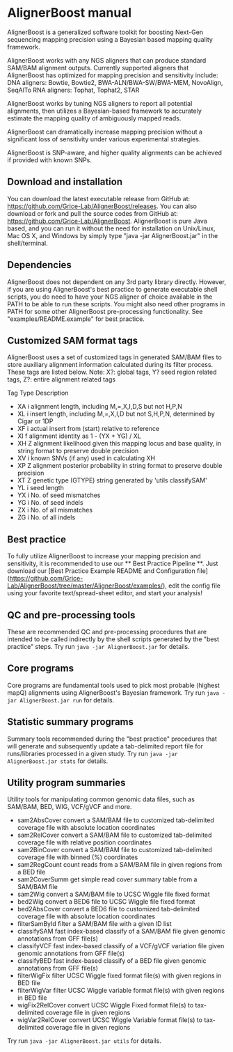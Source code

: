 AlignerBoost manual
===================

AlignerBoost is a generalized software toolkit for boosting Next-Gen sequencing
mapping precision using a Bayesian based mapping quality framework.

AlignerBoost works with any NGS aligners that can produce standard SAM/BAM alignment outputs.
Currently supported aligners that AlignerBoost has optimized for mapping precision and sensitivity include:
DNA aligners: Bowtie, Bowtie2, BWA-ALN/BWA-SW/BWA-MEM, NovoAlign, SeqAlTo
RNA aligners: Tophat, Tophat2, STAR 

AlignerBoost works by tuning NGS aligners to report all potential alignments,
then utilizes a Bayesian-based framework to accurately estimate the mapping quality
of ambiguously mapped reads.

AlignerBoost can dramatically increase mapping precision without a significant loss of
sensitivity under various experimental strategies.

AlignerBoost is SNP-aware, and higher quality alignments can be achieved if provided with known SNPs.

Download and installation
-------------------------
You can download the latest executable release from GitHub at: https://github.com/Grice-Lab/AlignerBoost/releases.
You can also download or fork and pull the source codes from GitHub at: https://github.com/Grice-Lab/AlignerBoost.
AlignerBoost is pure Java based, and you can run it without the need for installation on Unix/Linux, Mac OS X, and Windows by simply type "java -jar AlignerBoost.jar" in the shell/terminal.

Dependencies
------------
AlignerBoost does not dependent on any 3rd party library directly. However, if you are using AlignerBoost's
best practice to generate executable shell scripts, you do need to have your NGS aligner
of choice available in the PATH to be able to run these scripts. You might also need other programs in PATH
for some other AlignerBoost pre-processing functionality. See "examples/README.example" for best practice.

Customized SAM format tags
--------------------------
AlignerBoost uses a set of customized tags in generated SAM/BAM files to store auxiliary alignment information
calculated during its filter process. These tags are listed below.
Note: X?: global tags, Y? seed region related tags, Z?: entire alignment related tags

Tag  Type  Description
* XA   i     alignment length, including M,=,X,I,D,S but not H,P,N
* XL   i     insert length, including M,=,X,I,D but not S,H,P,N, determined by Cigar or 1DP
* XF   i     actual insert from (start) relative to reference
* XI   f     alignment identity as 1 - (YX + YG) / XL
* XH   Z     alignment likelihood given this mapping locus and base quality, in string format to preserve double precision
* XV   i     known SNVs (if any) used in calculating XH
* XP   Z     alignment posterior probability in string format to preserve double precision
* XT   Z     genetic type (GTYPE) string generated by 'utils classifySAM'
* YL   i     seed length
* YX   i     No. of seed mismatches
* YG   i     No. of seed indels
* ZX   i     No. of all mismatches
* ZG   i     No. of all indels

Best practice
-------------
To fully utilize AlignerBoost to increase your mapping precision and sensitivity, it is recommended to use our
** Best Practice Pipeline **. Just download our [Best Practice Example README and Configuration file]
(https://github.com/Grice-Lab/AlignerBoost/tree/master/AlignerBoost/examples/), edit the config file using your favorite
text/spread-sheet editor, and start your analysis!

QC and pre-processing tools
---------------------------
These are recommended QC and pre-processing procedures that are intended to be called indirectly
by the shell scripts generated by the "best practice" steps.
Try run `java -jar AlignerBoost.jar` for details.

Core programs
-------------
Core programs are fundamental tools used to pick most probable (highest mapQ) alignments using AlignerBoost's
Bayesian framework.
Try run `java -jar AlignerBoost.jar run` for details.

Statistic summary programs
--------------------------
Summary tools recommended during the "best practice" procedures that will generate and subsequently update a
tab-delimited report file for runs/libraries processed in a given study.
Try run `java -jar AlignerBoost.jar stats` for details.

Utility program summaries
-------------------------
Utility tools for manipulating common genomic data files, such as SAM/BAM, BED, WIG, VCF/gVCF and more.

* sam2AbsCover     convert a SAM/BAM file to customized tab-delimited coverage file with absolute location coordinates
* sam2RelCover     convert a SAM/BAM file to customized tab-delimited coverage file with relative position coordinates
* sam2BinCover     convert a SAM/BAM file to customized tab-delimited coverage file with binned (%) coordinates
* sam2RegCount     count reads from a SAM/BAM file in given regions from a BED file
* sam2CoverSumm    get simple read cover summary table from a SAM/BAM file
* sam2Wig          convert a SAM/BAM file to UCSC Wiggle file fixed format
* bed2Wig          convert a BED6 file to UCSC Wiggle file fixed format
* bed2AbsCover     convert a BED6 file to customized tab-delimited coverage file with absolute location coordinates 
* filterSamById    filter a SAM/BAM file with a given ID list
* classifySAM      fast index-based classify of a SAM/BAM file given genomic annotations from GFF file(s)
* classifyVCF      fast index-based classify of a VCF/gVCF variation file given genomic annotations from GFF file(s)
* classifyBED      fast index-based classify of a BED file given genomic annotations from GFF file(s)
* filterWigFix     filter UCSC Wiggle fixed format file(s) with given regions in BED file
* filterWigVar     filter UCSC Wiggle variable format file(s) with given regions in BED file
* wigFix2RelCover  convert UCSC Wiggle Fixed format file(s) to tax-delimited coverage file in given regions
* wigVar2RelCover  convert UCSC Wiggle Variable format file(s) to tax-delimited coverage file in given regions

Try run `java -jar AlignerBoost.jar utils` for details.

